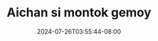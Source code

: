 --- 
title: "Aichan si montok gemoy"
description: "  bokep Aichan si montok gemoy   full terbaru"
date: 2024-07-26T03:55:44-08:00
file_code: "d11yf5h6hejr"
draft: false
cover: "71h24y96xbrt8z0h.jpg"
tags: ["Aichan", "montok", "gemoy", "bokep-indo", "bokep-viral", "bokep-ig"]
length: 1120
fld_id: "1482834"
foldername: "Aichan"
categories: ["Aichan"]
views: 0
---